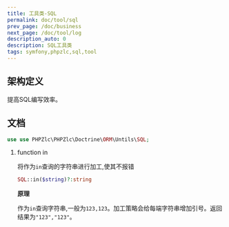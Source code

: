 ```yaml
---
title: 工具类-SQL
permalink: doc/tool/sql
prev_page: /doc/business
next_page: /doc/tool/log
description_auto: 0
description: SQL工具类
tags: symfony,phpzlc,sql,tool
---
```


## 架构定义

提高SQL编写效率。

## 文档

```php
use use PHPZlc\PHPZlc\Doctrine\ORM\Untils\SQL;
```

1. function in

    将作为`in`查询的字符串进行加工,使其不报错

    ```php
    SQL::in($string)?:string
    ```
   
    **原理**
    
    作为`in`查询字符串,一般为`123,123`。加工策略会给每端字符串增加引号。返回结果为`"123","123"`。